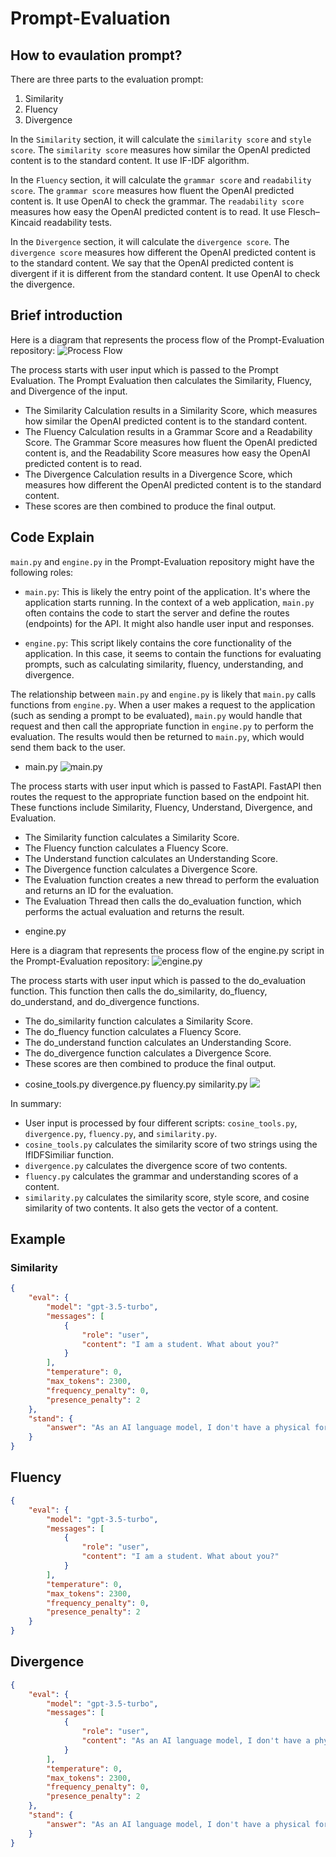 # Prompt-Evaluation

## How to evaulation prompt?

There are three parts to the evaluation prompt:

1. Similarity
2. Fluency
3. Divergence

In the `Similarity` section, it will calculate the `similarity score` and `style score`. The `similarity score` measures how similar the OpenAI predicted content is to the standard content. It use IF-IDF algorithm.

In the `Fluency` section, it will calculate the `grammar score` and `readability score`. The `grammar score` measures how fluent the OpenAI predicted content is. It use OpenAI to check the grammar. The `readability score` measures how easy the OpenAI predicted content is to read. It use Flesch–Kincaid readability tests.

In the `Divergence` section, it will calculate the `divergence score`. The `divergence score` measures how different the OpenAI predicted content is to the standard content. We say that the OpenAI predicted content is divergent if it is different from the standard content. It use OpenAI to check the divergence.

## Brief introduction
Here is a diagram that represents the process flow of the Prompt-Evaluation repository:
![Process Flow](image.png)

The process starts with user input which is passed to the Prompt Evaluation. The Prompt Evaluation then calculates the Similarity, Fluency, and Divergence of the input.

- The Similarity Calculation results in a Similarity Score, which measures how similar the OpenAI predicted content is to the standard content.
- The Fluency Calculation results in a Grammar Score and a Readability Score. The Grammar Score measures how fluent the OpenAI predicted content is, and the Readability Score measures how easy the OpenAI predicted content is to read.
- The Divergence Calculation results in a Divergence Score, which measures how different the OpenAI predicted content is to the standard content.
- These scores are then combined to produce the final output.

## Code Explain

`main.py` and `engine.py` in the Prompt-Evaluation repository might have the following roles:

+ `main.py`: This is likely the entry point of the application. It's where the application starts running. In the context of a web application, `main.py` often contains the code to start the server and define the routes (endpoints) for the API. It might also handle user input and responses.

+ `engine.py`: This script likely contains the core functionality of the application. In this case, it seems to contain the functions for evaluating prompts, such as calculating similarity, fluency, understanding, and divergence.

The relationship between `main.py` and `engine.py` is likely that `main.py` calls functions from `engine.py`. When a user makes a request to the application (such as sending a prompt to be evaluated), `main.py` would handle that request and then call the appropriate function in `engine.py` to perform the evaluation. The results would then be returned to `main.py`, which would send them back to the user.

+ main.py
![main.py](image-1.png)

The process starts with user input which is passed to FastAPI. FastAPI then routes the request to the appropriate function based on the endpoint hit. These functions include Similarity, Fluency, Understand, Divergence, and Evaluation.

- The Similarity function calculates a Similarity Score.
- The Fluency function calculates a Fluency Score.
- The Understand function calculates an Understanding Score.
- The Divergence function calculates a Divergence Score.
- The Evaluation function creates a new thread to perform the evaluation and returns an ID for the evaluation.
- The Evaluation Thread then calls the do_evaluation function, which performs the actual evaluation and returns the result.

+ engine.py

Here is a diagram that represents the process flow of the engine.py script in the Prompt-Evaluation repository:
![engine.py](image-2.png)

The process starts with user input which is passed to the do_evaluation function. This function then calls the do_similarity, do_fluency, do_understand, and do_divergence functions.

- The do_similarity function calculates a Similarity Score.
- The do_fluency function calculates a Fluency Score.
- The do_understand function calculates an Understanding Score.
- The do_divergence function calculates a Divergence Score.
- These scores are then combined to produce the final output.

+ cosine_tools.py divergence.py fluency.py similarity.py
![](image-3.png)

In summary:

- User input is processed by four different scripts: `cosine_tools.py`, `divergence.py`, `fluency.py`, and `similarity.py`.
- `cosine_tools.py` calculates the similarity score of two strings using the IfIDFSimiliar function.
- `divergence.py` calculates the divergence score of two contents.
- `fluency.py` calculates the grammar and understanding scores of a content.
- `similarity.py` calculates the similarity score, style score, and cosine similarity of two contents. It also gets the vector of a content.

## Example

### Similarity

```json
{
    "eval": {
        "model": "gpt-3.5-turbo",
        "messages": [
            {
                "role": "user",
                "content": "I am a student. What about you?"
            }
        ],
        "temperature": 0,
        "max_tokens": 2300,
        "frequency_penalty": 0,
        "presence_penalty": 2
    },
    "stand": {
        "answer": "As an AI language model, I don't have a physical form or occupation like humans do. My purpose is to assist and communicate with users through text-based conversations."
    }
}
```

## Fluency

```json
{
    "eval": {
        "model": "gpt-3.5-turbo",
        "messages": [
            {
                "role": "user",
                "content": "I am a student. What about you?"
            }
        ],
        "temperature": 0,
        "max_tokens": 2300,
        "frequency_penalty": 0,
        "presence_penalty": 2
    }
}
```

## Divergence

```json
{
    "eval": {
        "model": "gpt-3.5-turbo",
        "messages": [
            {
                "role": "user",
                "content": "As an AI language model, I don't have a physical form or occupation like humans do. My purpose is to assist and communicate with users through voice-based conversations."
            }
        ],
        "temperature": 0,
        "max_tokens": 2300,
        "frequency_penalty": 0,
        "presence_penalty": 2
    },
    "stand": {
        "answer": "As an AI language model, I don't have a physical form or occupation like humans do. My purpose is to assist and communicate with users through text-based conversations."
    }
}
```

